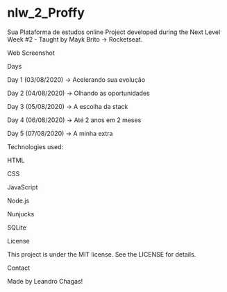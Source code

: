 # nlw_2_Proffy
Sua Plataforma de estudos online
Project developed during the Next Level Week #2 - Taught by Mayk Brito -> Rocketseat.

Web Screenshot

Days

Day 1 (03/08/2020) -> Acelerando sua evolução

Day 2 (04/08/2020) -> Olhando as oportunidades

Day 3 (05/08/2020) -> A escolha da stack

Day 4 (06/08/2020) -> Até 2 anos em 2 meses

Day 5 (07/08/2020) -> A minha extra

Technologies used:

HTML

CSS

JavaScript

Node.js

Nunjucks

SQLite

License

This project is under the MIT license. See the LICENSE for details.


Contact

Made by Leandro Chagas!
